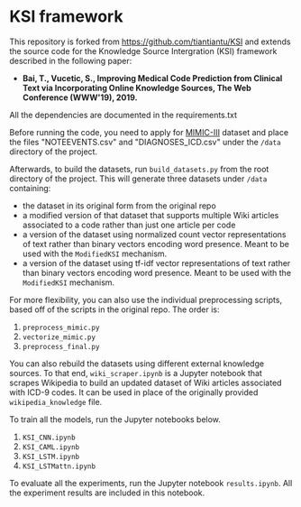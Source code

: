 # KSI framework
This repository is forked from https://github.com/tiantiantu/KSI and extends the source code for the Knowledge Source Intergration (KSI) framework described in the following paper:
* **Bai, T., Vucetic, S., Improving Medical Code Prediction from Clinical Text via Incorporating Online Knowledge Sources, The Web Conference (WWW'19), 2019.**

All the dependencies are documented in the requirements.txt

Before running the code, you need to apply for [MIMIC-III](https://mimic.physionet.org/gettingstarted/access/) dataset and place the files "NOTEEVENTS.csv" and "DIAGNOSES_ICD.csv" under the `/data` directory of the project.

Afterwards, to build the datasets, run `build_datasets.py` from the root directory of the project. This will generate three datasets under `/data` containing:
* the dataset in its original form from the original repo
* a modified version of that dataset that supports multiple Wiki articles associated to a code rather than just one article per code
* a version of the dataset using normalized count vector representations of text rather than binary vectors encoding word presence. Meant to be used with the `ModifiedKSI` mechanism.
* a version of the dataset using tf-idf vector representations of text rather than binary vectors encoding word presence. Meant to be used with the `ModifiedKSI` mechanism.

For more flexibility, you can also use the individual preprocessing scripts, based off of the scripts in the original repo. The order is:
1. `preprocess_mimic.py`
2. `vectorize_mimic.py`
3. `preprocess_final.py`

You can also rebuild the datasets using different external knowledge sources. To that end, `wiki_scraper.ipynb` is a Jupyter notebook that scrapes Wikipedia to build an updated dataset of Wiki articles associated with ICD-9 codes. It can be used in place of the originally provided `wikipedia_knowledge` file.

To train all the models, run the Jupyter notebooks below.
1. `KSI_CNN.ipynb` 
2. `KSI_CAML.ipynb`
3. `KSI_LSTM.ipynb`
4. `KSI_LSTMattn.ipynb`

To evaluate all the experiments, run the Jupyter notebook `results.ipynb`. All the experiment results are included in this notebook.
